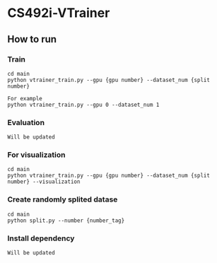 # CS492i-VTrainer 

## How to run
### Train 
```
cd main
python vtrainer_train.py --gpu {gpu number} --dataset_num {split number}

For example 
python vtrainer_train.py --gpu 0 --dataset_num 1 

```
### Evaluation 
```
Will be updated
```
### For visualization
```
cd main
python vtrainer_train.py --gpu {gpu number} --dataset_num {split number} --visualization

```
### Create randomly splited datase
```
cd main
python split.py --number {number_tag}
```
### Install dependency
```
Will be updated
```
